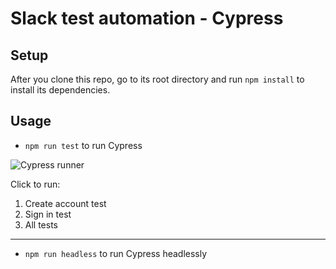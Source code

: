# Slack test automation - Cypress
## Setup
After you clone this repo, go to its root directory and run `npm install` to install its dependencies.
## Usage
- `npm run test` to run Cypress

![Cypress runner](https://i.imgur.com/0uqOIyI.png)

Click to run:
1. Create account test
2. Sign in test
3. All tests

---
- `npm run headless` to run Cypress headlessly
